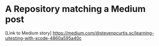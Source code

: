 # A Repository matching a Medium post

[Link to Medium story]
https://medium.com/@stevenpcurtis.sc/learning-uitesting-with-xcode-4860a595a40c
